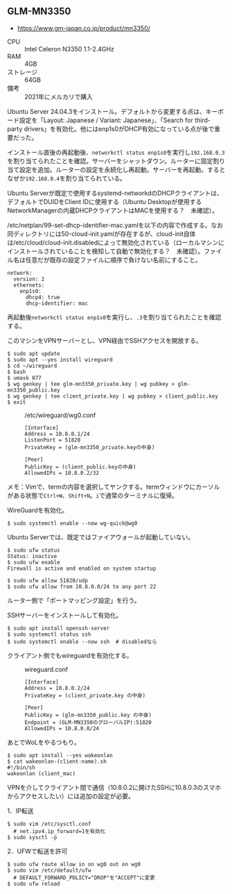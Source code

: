 ## GLM-MN3350

- https://www.gm-japan.co.jp/product/mn3350/

<dl>
<dt>CPU</dt><dd>Intel Celeron N3350 1.1-2.4GHz</dd>
<dt>RAM</dt><dd>4GB</dd>
<dt>ストレージ</dt><dd>64GB</dd>
<dt>備考</dt><dd>2021年にメルカリで購入</dd>
</dl>

Ubuntu Server 24.04.3をインストール。デフォルトから変更する点は、キーボード設定を「Layout: Japanese / Variant: Japanese」、「Search for third-party drivers」を有効化。他にはenp1s0がDHCP有効になっている点が後で重要だった。

インストール直後の再起動後、`networkctl status enp1s0`を実行し`192.168.0.3`を割り当てられたことを確認。サーバーをシャットダウン。ルーターに固定割り当て設定を追加。ルーターの設定を永続化し再起動。サーバーを再起動。するとなぜか`192.168.0.4`を割り当てられている。

Ubuntu Serverが既定で使用するsystemd-networkdのDHCPクライアントは、デフォルトでDUIDをClient IDに使用する（Ubuntu Desktopが使用するNetworkManagerの内蔵DHCPクライアントはMACを使用する？　未確認）。

/etc/netplan/99-set-dhcp-identifier-mac.yamlを以下の内容で作成する。なお同ディレクトリには50-cloud-init.yamlが存在するが、cloud-init自体は/etc/cloud/cloud-init.disabledによって無効化されている（ローカルマシンにインストールされていることを検知して自動で無効化する？　未確認）。ファイル名は任意だが既存の設定ファイルに順序で負けない名前にすること。

```
network:
  version: 2
  ethernets:
    enp1s0:
      dhcp4: true
      dhcp-identifier: mac
```

再起動後`networkctl status enp1s0`を実行し、`.3`を割り当てられたことを確認する。

このマシンをVPNサーバーとし、VPN経由でSSHアクセスを開放する。

```
$ sudo apt update
$ sudo apt --yes install wireguard
$ cd ~/wireguard
$ bash
$ umask 077
$ wg genkey | tee glm-mn3350_private.key | wg pubkey > glm-mn3350_public.key
$ wg genkey | tee client_private.key | wg pubkey > client_public.key
$ exit
```

<figure>
<figcaption>/etc/wireguard/wg0.conf</figcaption>

```
[Interface]
Address = 10.8.0.1/24
ListenPort = 51820
PrivateKey = (glm-mn3350_private.keyの中身)

[Peer]
PublicKey = (client_public.keyの中身)
AllowedIPs = 10.8.0.2/32
```

</figure>

メモ：Vimで、termの内容を選択してヤンクする。termウィンドウにカーソルがある状態で`Ctrl+W`、`Shift+N`。`i`で通常のターミナルに復帰。

WireGuardを有効化。

```
$ sudo systemctl enable --now wg-quick@wg0
```

Ubuntu Serverでは、既定ではファイアウォールが起動していない。

```
$ sudo ufw status
Status: inactive
$ sudo ufw enable
Firewall is active and enabled on system startup
```

```
$ sudo ufw allow 51820/udp
$ sudo ufw allow from 10.8.0.0/24 to any port 22
```

ルーター側で「ポートマッピング設定」を行う。

SSHサーバーをインストールして有効化。

```
$ sudo apt install openssh-server
$ sudo systemctl status ssh
$ sudo systemctl enable --now ssh  # disabledなら
```

クライアント側でもwireguardを有効化する。

<figure>
<figcaption>wireguard.conf</figcaption>

```
[Interface]
Address = 10.8.0.2/24
PrivateKey = (client_private.key の中身)

[Peer]
PublicKey = (glm-mn3350_public.key の中身)
Endpoint = (GLM-MN3350のグローバルIP):51820
AllowedIPs = 10.8.0.0/24
```

</figure>

あとでWoLをやるつもり。

```
$ sudo apt install --yes wakeonlan
$ cat wakeonlan-(client-name).sh 
#!/bin/sh
wakeonlan (client_mac)
```

VPNを介してクライアント間で通信（10.8.0.2に開けたSSHに10.8.0.3のスマホからアクセスしたい）には追加の設定が必要。

1．IP転送

```
$ sudo vim /etc/sysctl.conf
  # net.ipv4.ip_forward=1を有効化
$ sudo sysctl -p
```

2．UFWで転送を許可

```
$ sudo ufw route allow in on wg0 out on wg0
$ sudo vim /etc/default/ufw
  # DEFAULT_FORWARD_POLICY="DROP"を"ACCEPT"に変更
$ sudo ufw reload
```
